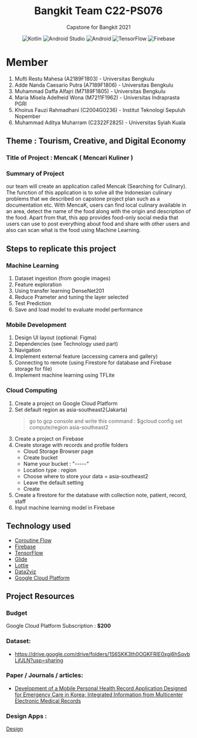 <h1 align="center">
Bangkit Team C22-PS076
</h1>
<p align="center">
Capstone for Bangkit 2021
</p>
<p align="center">
<img alt="Kotlin" src="https://img.shields.io/badge/Kotlin-4.3.1-blue?logo=kotlin">
<img alt="Android Studio" src="https://img.shields.io/badge/Android%20Studio-4.1.2-green?logo=android-studio">
<img alt="Android" src="https://img.shields.io/badge/Android-3DDC84?logo=android&logoColor=white">
<img alt="TensorFlow" src="https://badges.aleen42.com/src/tensorflow.svg">
<img alt="Firebase" src="https://img.shields.io/badge/firebase-%23039BE5.svg?logo=firebase"/>
</p>

# Member
1. Mufti Restu Mahesa (A2189F1803) - Universitas Bengkulu
2. Adde Nanda Caesario Putra (A7189F1806) - Universitas Bengkulu
3. Muhammad Daffa Alfajri (M7189F1805) - Universitas Bengkulu
4. Maria Misela Adelheid Wona (M7211F1962) - Universitas Indraprasta PGRI
5. Khoirus Fauzi Rahmadhani (C2004G0236) - Institut Teknologi Sepuluh Nopember
6. Muhammad Aditya Muharram (C2322F2825) - Universitas Syiah Kuala

## Theme : Tourism, Creative, and Digital Economy
### Title of Project : MencaK ( Mencari Kuliner )

### Summary of Project
our team will create an application called Mencak (Searching for Culinary). The function of this application is to solve all the Indonesian culinary problems that we described on capstone project plan such as a documentation etc. With MencaK, users can find local culinary available in an area, detect the name of the food along with the origin and description of the food. Apart from that, this app provides food-only social media that users can use to post everything about food and share with other users and also can scan what is the food using Machine Learning.

## Steps to replicate this project
### Machine Learning
1. Dataset ingestion (from google images)
2. Feature exploration
3. Using transfer learning DenseNet201
4. Reduce Prameter and tuning the layer selected
5. Test Prediction
6. Save and load model to evaluate model performance

### Mobile Development
1. Design UI layout (optional: Figma)
2. Dependencies (see Technology used part)
3. Navigation
4. Implement external feature (accessing camera and gallery)
5. Connecting to remote (using Firestore for database and Firebase storage for file)
6. Implement machine learning using TFLite

### Cloud Computing
1. Create a project on Google Cloud Platform
2. Set default region as asia-southeast2(Jakarta)
    > go to gcp console and write this command : $gcloud config set compute/region asia-southeast2
3. Create a project on Firebase
4. Create storage with records and profile folders
    - Cloud Storage Browser page
    - Create bucket
    - Name your bucket : "-----"
    - Location type : region
    - Choose where to store your data = asia-southeast2
    - Leave the default setting
    - Create
5. Create a firestore for the database with collection note, patient, record, staff
6. Input machine learning model in Firebase

## Technology used

- [Coroutine Flow](https://developer.android.com/kotlin/flow)
- [Firebase](https://firebase.google.com)
- [TensorFlow](https://www.tensorflow.org/lite/guide/android)
- [Glide](https://github.com/bumptech/glide)
- [Lottie](https://github.com/airbnb/lottie-android)
- [Data2viz](https://github.com/data2viz/data2viz)
- [Google Cloud Platform](https://cloud.google.com/gcp)

## Project Resources
### Budget
Google Cloud Platform Subscription : **$200**

### Dataset:
- https://drive.google.com/drive/folders/1S6SKK3th0OGKFRIE0xgj6hSqvbLjfJLN?usp=sharing

### Paper / Journals / articles:
- [Development of a Mobile Personal Health Record Application Designed for Emergency Care in Korea; Integrated Information from Multicenter Electronic Medical Records](https://www.mdpi.com/2076-3417/10/19/6711/pdf)

### Design Apps :
[Design](https://www.figma.com/file/jlg0mPLIWr7AnjQLbTlDD5/Desain-MencaK?node-id=0%3A1)
